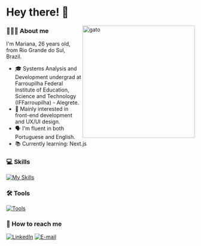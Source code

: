 # Hey there! 👋

<img src="https://media0.giphy.com/media/13HBDT4QSTpveU/200w.gif?cid=6c09b9524vofmqc0mq026s9awyr5ardui6842g3tr7uvqx59&ep=v1_gifs_search&rid=200w.gif&ct=g" alt="gato" min-width="300px" max-width="300px" width="300px" align="right" margin="10px">

### 👩🏻‍🎓 About me

I'm Mariana, 26 years old, from Rio Grande do Sul, Brazil.

- 🎓 Systems Analysis and Development undergrad at Farroupilha Federal Institute of Education, Science and Technology (IFFarroupilha) - Alegrete.
- 🌱 Mainly interested in front-end development and UX/UI design.
- 🗣️ I'm fluent in both Portuguese and English.
- 📚 Currently learning: Next.js

### 💻 Skills
[![My Skills](https://skillicons.dev/icons?i=js,ts,react,html,css,tailwind,nodejs,jquery,java,solidity,postgres,mysql)](https://skillicons.dev)

### 🛠️ Tools
[![Tools](https://skillicons.dev/icons?i=vscode,git,figma,firebase)](https://skillicons.dev)

### 💬 How to reach me
 
[![LinkedIn](https://img.shields.io/badge/LinkedIn-000?style=for-the-badge&logo=linkedin&logoColor=30A3DC)](https://www.linkedin.com/in/mariana-rodrigues-kemmerich)
[![E-mail](https://img.shields.io/badge/-Email-000?style=for-the-badge&logo=microsoft-outlook&logoColor=E94D5F)](mailto:marianarkemmerich@gmail.com)
